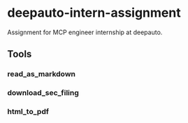 # deepauto-intern-assignment
Assignment for MCP engineer internship at deepauto.

## Tools
### read_as_markdown

### download_sec_filing

### html_to_pdf
